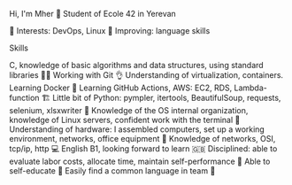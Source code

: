 
Hi, I'm Mher 👋 Student of Ecole 42 in Yerevan

🌱 Interests: DevOps, Linux 
🔎 Improving: language skills

Skills

С, knowledge of basic algorithms and data structures, using standard libraries 🧑‍🎓 Working with Git 👌 Understanding of virtualization, containers. Learning Docker 🐋 Learning GitHub Actions, AWS: EC2, RDS, Lambda-function 🏗️ Little bit of Python: pympler, itertools, BeautifulSoup, requests, selenium, xlsxwriter 🥷 Knowledge of the OS internal organization, knowledge of Linux servers, confident work with the terminal 🐧 Understanding of hardware: I assembled computers, set up a working environment, networks, office equipment 🔌 Knowledge of networks, OSI, tcp/ip, http 💻 English B1, looking forward to learn 🇬🇧 Disciplined: able to evaluate labor costs, allocate time, maintain self-performance 🔰 Able to self-educate 🏁 Easily find a common language in team 👥
